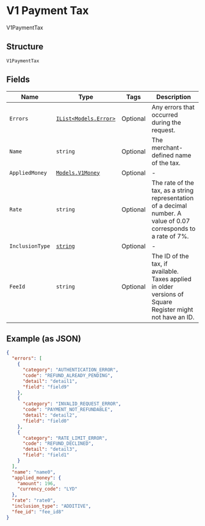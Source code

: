 
# V1 Payment Tax

V1PaymentTax

## Structure

`V1PaymentTax`

## Fields

| Name | Type | Tags | Description |
|  --- | --- | --- | --- |
| `Errors` | [`IList<Models.Error>`](../../doc/models/error.md) | Optional | Any errors that occurred during the request. |
| `Name` | `string` | Optional | The merchant-defined name of the tax. |
| `AppliedMoney` | [`Models.V1Money`](../../doc/models/v1-money.md) | Optional | - |
| `Rate` | `string` | Optional | The rate of the tax, as a string representation of a decimal number. A value of 0.07 corresponds to a rate of 7%. |
| `InclusionType` | [`string`](../../doc/models/v1-payment-tax-inclusion-type.md) | Optional | - |
| `FeeId` | `string` | Optional | The ID of the tax, if available. Taxes applied in older versions of Square Register might not have an ID. |

## Example (as JSON)

```json
{
  "errors": [
    {
      "category": "AUTHENTICATION_ERROR",
      "code": "REFUND_ALREADY_PENDING",
      "detail": "detail1",
      "field": "field9"
    },
    {
      "category": "INVALID_REQUEST_ERROR",
      "code": "PAYMENT_NOT_REFUNDABLE",
      "detail": "detail2",
      "field": "field0"
    },
    {
      "category": "RATE_LIMIT_ERROR",
      "code": "REFUND_DECLINED",
      "detail": "detail3",
      "field": "field1"
    }
  ],
  "name": "name0",
  "applied_money": {
    "amount": 196,
    "currency_code": "LYD"
  },
  "rate": "rate0",
  "inclusion_type": "ADDITIVE",
  "fee_id": "fee_id8"
}
```

